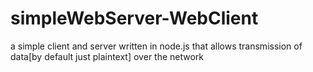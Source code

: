# simpleWebServer-WebClient

a simple client and server written in node.js that allows transmission of data[by default just plaintext] over the network